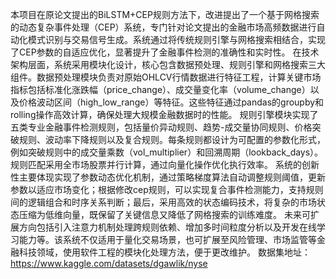 本项目在原论文提出的BiLSTM+CEP规则方法下，改进提出了一个基于网格搜索的动态复杂事件处理（CEP）系统，专门针对论文提出的金融市场高频数据进行自动化模式识别与交易信号生成。系统通过将传统规则引擎与网格搜索相结合，实现了CEP参数的自适应优化，显著提升了金融事件检测的准确性和实时性。
在技术架构层面，系统采用模块化设计，核心包含数据预处理、规则引擎和网格搜索三大组件。数据预处理模块负责对原始OHLCV行情数据进行特征工程，计算关键市场指标包括标准化涨跌幅（price_change）、成交量变化率（volume_change）以及价格波动区间（high_low_range）等特征。这些特征通过pandas的groupby和rolling操作高效计算，确保处理大规模金融数据时的性能。
规则引擎模块实现了五类专业金融事件检测规则，包括量价异动规则、趋势-成交量协同规则、价格突破规则、波动率下降规则以及复合规则。每条规则都设计为可配置的参数化形式，例如突破规则中的成交量乘数（vol_multiplier）和回溯周期（lookback_days）。规则匹配采用全市场股票并行计算，通过向量化操作优化执行效率。
系统的创新性主要体现实现了参数动态优化机制，通过策略梯度算法自动调整规则阈值，更新参数以适应市场变化；根据修改cep规则，可以实现复合事件检测能力，支持规则间的逻辑组合和时序关系判断；最后，采用高效的状态编码技术，将复杂的市场状态压缩为低维向量，既保留了关键信息又降低了网格搜索的训练难度。
未来可扩展方向包括引入注意力机制处理跨规则依赖、增加多时间粒度分析以及开发在线学习能力等。该系统不仅适用于量化交易场景，也可扩展至风险管理、市场监管等金融科技领域，使用软件工程的模块化处理方法，便于更改维护。
数据集地址：https://www.kaggle.com/datasets/dgawlik/nyse
